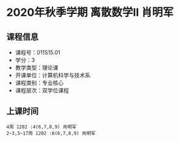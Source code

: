 # 2020年秋季学期 离散数学II 肖明军






## 课程信息

- 课程号：011S15.01
- 学分：3
- 教学类型：理论课
- 开课单位：计算机科学与技术系
- 课程类别：专业核心
- 课程层次：双学位课程

## 上课时间

```
4周 1202 :4(6,7,8,9) 肖明军
2~3,5~17周 1202 :6(6,7,8,9) 肖明军
```

